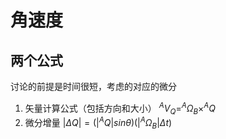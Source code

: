 # 角速度
## 两个公式
讨论的前提是时间很短，考虑的对应的微分
1. 矢量计算公式（包括方向和大小）
	$^A V_Q  = ^A\Omega _B  \times ^AQ$ 
2. 微分增量
	$|\Delta Q |=(|^AQ|sin\theta)(|^A\Omega_B|\Delta t)$